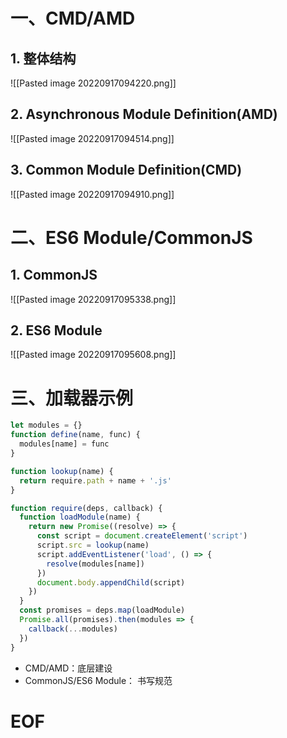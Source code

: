 # 一、CMD/AMD

## 1. 整体结构

![[Pasted image 20220917094220.png]]

## 2. Asynchronous Module Definition(AMD)

![[Pasted image 20220917094514.png]]

## 3. Common Module Definition(CMD)

![[Pasted image 20220917094910.png]]



# 二、ES6 Module/CommonJS

## 1. CommonJS

![[Pasted image 20220917095338.png]]

## 2. ES6 Module

![[Pasted image 20220917095608.png]]


# 三、加载器示例

```javascript
let modules = {}
function define(name, func) {
  modules[name] = func
}

function lookup(name) {
  return require.path + name + '.js'
}

function require(deps, callback) {
  function loadModule(name) {
    return new Promise((resolve) => {
      const script = document.createElement('script')
      script.src = lookup(name)
      script.addEventListener('load', () => {
        resolve(modules[name])
      })
      document.body.appendChild(script)
    })
  }
  const promises = deps.map(loadModule)
  Promise.all(promises).then(modules => {
    callback(...modules)
  })
}
```


- CMD/AMD：底层建设
- CommonJS/ES6 Module： 书写规范



# EOF

